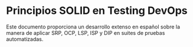 # Principios SOLID en Testing DevOps

Este documento proporciona un desarrollo extenso en español sobre la manera de aplicar SRP, OCP, LSP, ISP y DIP en suites de pruebas automatizadas.
